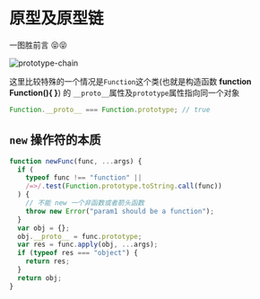 # 原型及原型链

一图胜前言 😝😝

![prototype-chain](https://i.loli.net/2020/03/12/5YpZ8Xxa1MPDyiU.jpg)

这里比较特殊的一个情况是`Function`这个类(也就是构造函数 **function Function(){ }**) 的 `__proto__`属性及`prototype`属性指向同一个对象

```js
Function.__proto__ === Function.prototype; // true
```

## `new` 操作符的本质

```js
function newFunc(func, ...args) {
  if (
    typeof func !== "function" ||
    /=>/.test(Function.prototype.toString.call(func))
  ) {
    // 不能 new 一个非函数或者箭头函数
    throw new Error("param1 should be a function");
  }
  var obj = {};
  obj.__proto__ = func.prototype;
  var res = func.apply(obj, ...args);
  if (typeof res === "object") {
    return res;
  }
  return obj;
}
```
